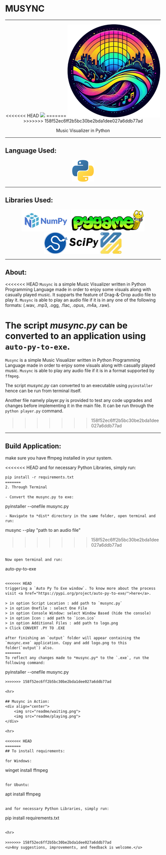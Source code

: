 # MUSYNC
<hr>
<div align="center">
<<<<<<< HEAD
    <img src="icon.ico" height=300> 
=======
    <img src="readme/logo.png" height=300> 
>>>>>>> 158f52ec6ff2b5bc30be2bda1dee027a6ddb77ad
    <p>Music Visualizer in Python</p>
</div>

<hr>

## Language Used: 
<div align="center">
<img src="readme/python.png" height=70>
</div>

<hr>

## Libraries Used:
<div align="center">
    <img src="readme/Numpy.png" height=70> 
    <img src="readme/pygame.webp" height=70>
    <img src="readme/scipy.png" height=70>
    <img src="readme/ffmpeg-python.png" height=70>
</div>

<hr>

## About:
<<<<<<< HEAD
`Musync` is a simple Music Visualizer written in Python Programming Language made in order to enjoy some visuals along with casually played music. It supparts the feature of Drag-&-Drop audio file to play it. `Musync` is able to play an audio file if it is in any one of the following formats: (.wav, .mp3, .ogg, .flac, .opus, .m4a, .raw).
 
The script *musync.py* can be converted to an application using `auto-py-to-exe`.
=======
`Musync` is a simple Music Visualizer written in Python Programming Language made in order to enjoy some visuals along with casually played music. `Musync` is able to play any audio file if it is in a format supported by `ffmpeg`.
 
The script *musync.py* can converted to an executable using `pyinstaller` hence can be run from terminal itself.

Another file namely player.py is provided to test any code upgrades and changes before implementing it in the main file. It can be run through the `python player.py` command.
>>>>>>> 158f52ec6ff2b5bc30be2bda1dee027a6ddb77ad

<hr>

## Build Application:

make sure you have <a herf="https://ffmpeg.org/download.html">ffmpeg</a> installed in your system. 

<<<<<<< HEAD
and for necessary Python Libraries, simply run:
```
pip install -r requirements.txt
=======
2. Through Terminal

- Convert the musync.py to exe:
```
pyinstaller --onefile musync.py
```
- Navigate to *dist* directory in the same folder, open terminal and run:
```
musync --play "path to an audio file"
>>>>>>> 158f52ec6ff2b5bc30be2bda1dee027a6ddb77ad
```

Now open terminal and run:

```
auto-py-to-exe
```

<<<<<<< HEAD
triggering a `Auto Py To Exe window`. To know more about the process visit <a href="https://pypi.org/project/auto-py-to-exe/">here</a>.

> in option Script Location : add path to `musync.py`
> in option Onefile : select One File
> in option Console Window: select Window Based (hide the console)
> in option Icon : add path to `icon.ico`
> in option Additional Files : add path to logo.png
> Click CONVERT .PY TO .EXE

after finishing an `output` folder will appear containing the  `musync.exe` application. Copy and add logo.png to this folder(`output`) also.
=======
To reflect any changes made to *musync.py* to the `.exe`, run the following command:
```
pyinstaller --onefile musync.py
```
>>>>>>> 158f52ec6ff2b5bc30be2bda1dee027a6ddb77ad

<hr>

## Musync in Action:
<div align="center">
    <img src="readme/waiting.png"> 
    <img src="readme/playing.png">
</div>

<hr>

<<<<<<< HEAD
=======
## To install requirements:

for Windows:
```
winget install ffmpeg
```

for Ubuntu:
```
apt install ffmpeg
```

and for necessary Python Libraries, simply run:
```
pip install requirements.txt
```

<hr>

>>>>>>> 158f52ec6ff2b5bc30be2bda1dee027a6ddb77ad
<u>Any suggestions, improvements, and feedback is welcome.</u>
